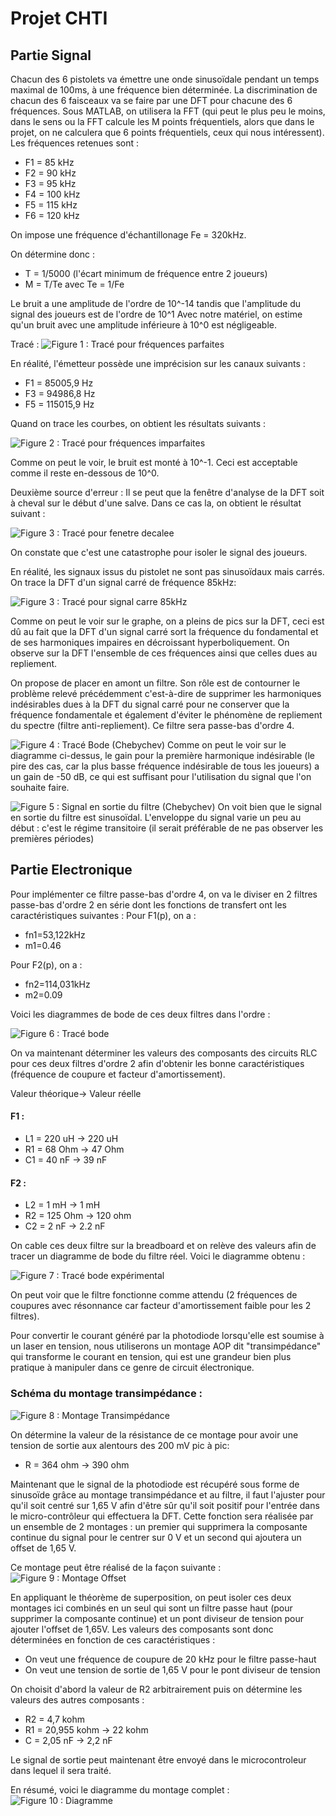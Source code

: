# Projet CHTI
## Partie Signal

Chacun des 6 pistolets va émettre une onde sinusoïdale pendant un temps maximal de 100ms, à une fréquence bien déterminée. La discrimination de chacun des 6 faisceaux va se faire par une DFT pour chacune
des 6 fréquences. Sous MATLAB, on utilisera la FFT 
(qui peut le plus peu le moins, dans le sens ou la 
FFT calcule les M points fréquentiels, alors que dans le projet, on ne calculera que 6 points fréquentiels, ceux qui
nous intéressent).
Les fréquences retenues sont :
* F1 =  85 kHz
* F2 =  90 kHz
* F3 = 95 kHz
* F4 = 100 kHz
* F5 = 115 kHz
* F6 = 120 kHz

On impose une fréquence d'échantillonage Fe = 320kHz.

On détermine donc :
* T = 1/5000 (l'écart minimum de fréquence entre 2 joueurs)
* M = T/Te avec Te = 1/Fe 

Le bruit a une amplitude de l'ordre de 10^-14 tandis que l'amplitude du signal des joueurs est de l'ordre de 10^1
Avec notre matériel, on estime qu'un bruit avec une amplitude inférieure à 10^0 est négligeable.

Tracé : 
![Figure 1 : Tracé pour fréquences parfaites](/images/f_parfaites.jpg)

En réalité, l'émetteur possède une imprécision sur les canaux suivants :
* F1 =  85005,9 Hz
* F3 =  94986,8 Hz
* F5 =  115015,9 Hz

Quand on trace les courbes, on obtient les résultats suivants :

![Figure 2 : Tracé pour fréquences imparfaites](/images/f_imparfaites.jpg)

Comme on peut le voir, le bruit est monté à 10^-1. Ceci est acceptable comme il reste en-dessous de 10^0.

Deuxième source d'erreur : 
Il se peut que la fenêtre d'analyse de la DFT soit à cheval sur le début d'une salve.
Dans ce cas la, on obtient le résultat suivant :

![Figure 3 : Tracé pour fenetre decalee](/images/fenetre_decalee.jpg)

On constate que c'est une catastrophe pour isoler le signal des joueurs.


En réalité, les signaux issus du pistolet ne sont pas sinusoïdaux mais carrés.
On trace la DFT d'un signal carré de fréquence 85kHz:

![Figure 3 : Tracé pour signal carre 85kHz](/images/carre_85kHz.jpg)

Comme on peut le voir sur le graphe, on a pleins de pics sur la DFT, ceci est dû au fait que la DFT d'un signal carré sort la fréquence du fondamental et de ses harmoniques impaires en décroissant hyperboliquement.
On observe sur la DFT l'ensemble de ces fréquences ainsi que celles dues au repliement.

On propose de placer en amont un filtre. Son rôle est de contourner le problème relevé précédemment c'est-à-dire de supprimer les harmoniques indésirables dues à la DFT du signal carré pour ne conserver que la fréquence fondamentale et également d'éviter le phénomène de repliement du spectre (filtre anti-repliement).
Ce filtre sera passe-bas d'ordre 4.

![Figure 4 : Tracé Bode (Chebychev)](/images/Chebychev.PNG)
Comme on peut le voir sur le diagramme ci-dessus, le gain pour la première harmonique indésirable (le pire des cas, car la plus basse fréquence indésirable de tous les joueurs) a un gain de -50 dB, ce qui est suffisant pour l'utilisation du signal que l'on souhaite faire.

![Figure 5 : Signal en sortie du filtre (Chebychev)](/images/sortieFiltre.jpg)
On voit bien que le signal en sortie du filtre est sinusoïdal. L'enveloppe du signal varie un peu au début : c'est le régime transitoire (il serait préférable de ne pas observer les premières périodes)

## Partie Electronique
Pour implémenter ce filtre passe-bas d'ordre 4, on va le diviser en 2 filtres passe-bas d'ordre 2 en série dont les fonctions de transfert ont les caractéristiques suivantes : 
Pour F1(p), on a :
* fn1=53,122kHz
* m1=0.46

Pour F2(p), on a :
* fn2=114,031kHz
* m2=0.09

Voici les diagrammes de bode de ces deux filtres dans l'ordre :

![Figure 6 : Tracé bode](/images/trace_bode_filtres.jpg)

On va maintenant déterminer les valeurs des composants des circuits RLC pour ces deux filtres d'ordre 2 afin d'obtenir les bonne caractéristiques (fréquence de coupure et facteur d'amortissement).

Valeur théorique->	Valeur réelle

#### F1 :
* L1 = 220 uH	->	220 uH
* R1 = 68 Ohm	->	47 Ohm
* C1 = 40 nF	->	39 nF


#### F2 :
* L2 = 1 mH		->	1 mH
* R2 = 125 Ohm	->	120 ohm
* C2 = 2 nF		->	2.2 nF

On cable ces deux filtre sur la breadboard et on relève des valeurs afin de tracer un diagramme de bode du filtre réel.
Voici le diagramme obtenu :

![Figure 7 : Tracé bode expérimental](/images/gain_experimental_filtres.PNG)

On peut voir que le filtre fonctionne comme attendu (2 fréquences de coupures avec résonnance car facteur d'amortissement faible pour les 2 filtres).

Pour convertir le courant généré par la photodiode lorsqu'elle est soumise à un laser en tension, nous utiliserons un montage AOP dit "transimpédance" qui transforme le courant en tension, qui est une grandeur bien plus pratique à manipuler dans ce genre de circuit électronique.

### Schéma du montage transimpédance :
![Figure 8 : Montage Transimpédance](/images/Transimpédance.PNG)

On détermine la valeur de la résistance de ce montage pour avoir une tension de sortie aux alentours des 200 mV pic à pic:
* R = 364 ohm	->	390 ohm

Maintenant que le signal de la photodiode est récupéré sous forme de sinusoïde grâce au montage transimpédance et au filtre, il faut l'ajuster pour qu'il soit centré sur 1,65 V afin d'être sûr qu'il soit positif pour l'entrée dans le micro-contrôleur qui effectuera la DFT.
Cette fonction sera réalisée par un ensemble de 2 montages : un premier qui supprimera la composante continue du signal pour le centrer sur 0 V et un second qui ajoutera un offset de 1,65 V. 

Ce montage peut être réalisé de la façon suivante : 
![Figure 9 : Montage Offset](/images/montage_offset.PNG)

En appliquant le théorème de superposition, on peut isoler ces deux montages ici combinés en un seul qui sont un filtre passe haut (pour supprimer la composante continue) et un pont diviseur de tension pour ajouter l'offset de 1,65V.
Les valeurs des composants sont donc déterminées en fonction de ces caractéristiques :
* On veut une fréquence de coupure de 20 kHz pour le filtre passe-haut
* On veut une tension de sortie de 1,65 V pour le pont diviseur de tension

On choisit d'abord la valeur de R2 arbitrairement puis on détermine les valeurs des autres composants : 
* R2 = 4,7 kohm
* R1 = 20,955 kohm  -> 22 kohm
* C = 2,05 nF       -> 2,2 nF

Le signal de sortie peut maintenant être envoyé dans le microcontroleur dans lequel il sera traité.

En résumé, voici le diagramme du montage complet :
![Figure 10 : Diagramme](/images/Diagramme.PNG)
